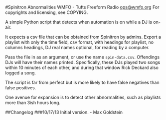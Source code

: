 #Spinitron Abnormalities
WMFO - Tufts Freeform Radio
ops@wmfo.org
For copyrights and licensing, see COPYING.

A simple Python script that detects when automation is on while a DJ is on-air.

It expects a csv file that can be obtained from Spinitron by admins. Export a playlist with only the time field, csv format, with headings for playlist, no columns headings, DJ real names optional, for reading by a computer.

Pass the file in as an argument, or use the name `spin-data.csv`. Offendings DJs will have their names printed. Specifically, these DJs played two songs within 10 minutes of each other, and during that window Rick Deckard also logged a song.

The script is far from perfect but is more likely to have false negatives than false positives.

One avenue for expansion is to detect other abnormalities, such as playlists more than 3ish hours long.

##Changelog
###10/17/13
Initial version. - Max Goldstein

